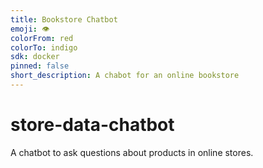 ```yaml
---
title: Bookstore Chatbot
emoji: 👁
colorFrom: red
colorTo: indigo
sdk: docker
pinned: false
short_description: A chabot for an online bookstore
---
```

# store-data-chatbot
A chatbot to ask questions about products in online stores.
